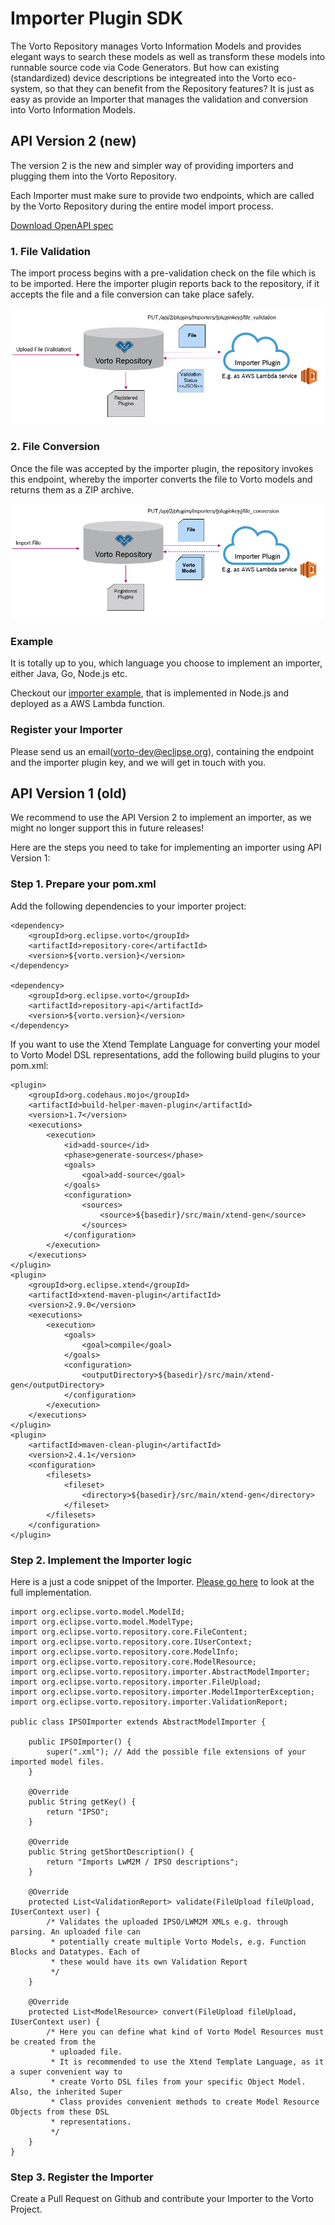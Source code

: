 # Importer Plugin SDK

The Vorto Repository manages Vorto Information Models and provides elegant ways to search these models as well as transform these models into runnable source code via Code Generators. 
But how can existing (standardized) device descriptions be integreated into the Vorto eco-system, so that they can benefit from the Repository features? It is just as easy as provide an Importer that manages the validation and conversion into Vorto Information Models. 

## API Version 2 (new)

The version 2 is the new and simpler way of providing importers and plugging them into the Vorto Repository.  

Each Importer must make sure to provide two endpoints, which are called by the Vorto Repository during the entire model import process.

[Download OpenAPI spec](docs/importer-openapi.yml)

### 1. File Validation

The import process begins with a pre-validation check on the file which is to be imported. Here the importer plugin reports back to the repository, if it accepts the file and a file conversion can take place safely.

![](docs/importer-plugin-validation.png)

### 2. File Conversion

Once the file was accepted by the importer plugin, the repository invokes this endpoint, whereby the importer converts the file to Vorto models and returns them as a ZIP archive.

![](docs/importer-plugin-import.png)

### Example

It is totally up to you, which language you choose to implement an importer, either Java, Go, Node.js etc.

Checkout our [importer example](https://github.com/eclipse/vorto-examples/tree/master/vorto-importers/v2), that is implemented in Node.js and deployed as a AWS Lambda function. 

### Register your Importer

Please send us an email([vorto-dev@eclipse.org](mailto:vorto-dev@eclipse.org)), containing the endpoint and the importer plugin key, and we will get in touch with you.

## API Version 1 (old)

We recommend to use the API Version 2 to implement an importer, as we might no longer support this in future releases!

Here are the steps you need to take for implementing an importer using API Version 1:

### Step 1. Prepare your pom.xml

Add the following dependencies to your importer project:

	<dependency>
		<groupId>org.eclipse.vorto</groupId>
		<artifactId>repository-core</artifactId>
		<version>${vorto.version}</version>
	</dependency>

	<dependency>
		<groupId>org.eclipse.vorto</groupId>
		<artifactId>repository-api</artifactId>
		<version>${vorto.version}</version>
	</dependency>

If you want to use the Xtend Template Language for converting your model to Vorto Model DSL representations, add the following build plugins to your pom.xml:

	<plugin>
		<groupId>org.codehaus.mojo</groupId>
		<artifactId>build-helper-maven-plugin</artifactId>
		<version>1.7</version>
		<executions>
			<execution>
				<id>add-source</id>
				<phase>generate-sources</phase>
				<goals>
					<goal>add-source</goal>
				</goals>
				<configuration>
					<sources>
						<source>${basedir}/src/main/xtend-gen</source>
					</sources>
				</configuration>
			</execution>
		</executions>
	</plugin>
	<plugin>
		<groupId>org.eclipse.xtend</groupId>
		<artifactId>xtend-maven-plugin</artifactId>
		<version>2.9.0</version>
		<executions>
			<execution>
				<goals>
					<goal>compile</goal>
				</goals>
				<configuration>
					<outputDirectory>${basedir}/src/main/xtend-gen</outputDirectory>
				</configuration>
			</execution>
		</executions>
	</plugin>
	<plugin>
		<artifactId>maven-clean-plugin</artifactId>
		<version>2.4.1</version>
		<configuration>
			<filesets>
				<fileset>
					<directory>${basedir}/src/main/xtend-gen</directory>
				</fileset>
			</filesets>
		</configuration>
	</plugin>

### Step 2. Implement the Importer logic

Here is a just a code snippet of the Importer. [Please go here](https://github.com/eclipse/vorto/tree/development/repository/repository-importer/importer-ipso) to look at the full implementation.

	import org.eclipse.vorto.model.ModelId;
	import org.eclipse.vorto.model.ModelType;
	import org.eclipse.vorto.repository.core.FileContent;
	import org.eclipse.vorto.repository.core.IUserContext;
	import org.eclipse.vorto.repository.core.ModelInfo;
	import org.eclipse.vorto.repository.core.ModelResource;
	import org.eclipse.vorto.repository.importer.AbstractModelImporter;
	import org.eclipse.vorto.repository.importer.FileUpload;
	import org.eclipse.vorto.repository.importer.ModelImporterException;
	import org.eclipse.vorto.repository.importer.ValidationReport;

	public class IPSOImporter extends AbstractModelImporter {

		public IPSOImporter() {
			super(".xml"); // Add the possible file extensions of your imported model files.
		}

		@Override
		public String getKey() {
			return "IPSO";
		}

		@Override
		public String getShortDescription() {
			return "Imports LwM2M / IPSO descriptions";
		}

		@Override
		protected List<ValidationReport> validate(FileUpload fileUpload, IUserContext user) {
			/* Validates the uploaded IPSO/LWM2M XMLs e.g. through parsing. An uploaded file can 
			 * potentially create multiple Vorto Models, e.g. Function Blocks and Datatypes. Each of 
			 * these would have its own Validation Report
			 */
		}

		@Override
		protected List<ModelResource> convert(FileUpload fileUpload, IUserContext user) {	
			/* Here you can define what kind of Vorto Model Resources must be created from the   
			 * uploaded file.
			 * It is recommended to use the Xtend Template Language, as it a super convenient way to 
			 * create Vorto DSL files from your specific Object Model. Also, the inherited Super 
			 * Class provides convenient methods to create Model Resource Objects from these DSL 
			 * representations.
			 */
		}
	}

### Step 3. Register the Importer

Create a Pull Request on Github and contribute your Importer to the Vorto Project. 


